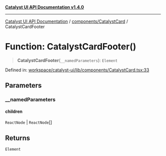 [**Catalyst UI API Documentation v1.4.0**](../../../README.md)

---

[Catalyst UI API Documentation](../../../README.md) / [components/CatalystCard](../README.md) / CatalystCardFooter

# Function: CatalystCardFooter()

> **CatalystCardFooter**(`__namedParameters`): `Element`

Defined in: [workspace/catalyst-ui/lib/components/CatalystCard.tsx:33](https://github.com/TheBranchDriftCatalyst/catalyst-ui/blob/main/lib/components/CatalystCard.tsx#L33)

## Parameters

### \_\_namedParameters

#### children

`ReactNode` \| `ReactNode`[]

## Returns

`Element`
